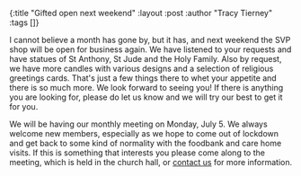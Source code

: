 {:title "Gifted open next weekend"
 :layout :post
 :author "Tracy Tierney"
 :tags []}

I cannot believe a month has gone by, but it has, and next weekend the SVP shop will be open for business again. We have listened to your requests and have statues of St Anthony, St Jude and the Holy Family. Also by request, we have more candles with various designs and a selection of religious greetings cards. That's just a few things there to whet your appetite and there is so much more. We look forward to seeing you! If there is anything you are looking for, please do let us know and we will try our best to get it for you.

We will be having our monthly meeting on Monday, July 5. We always welcome new members, especially as we hope to come out of lockdown and get back to some kind of normality with the foodbank and care home visits. If this is something that interests you please come along to the meeting, which is held in the church hall, or [contact us](../../pages-output/contact/) for more information.
